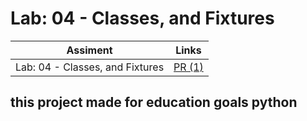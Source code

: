 # Lab: 04 - Classes, and Fixtures

| Assiment | Links                                                     |
| -------- | ---------------------------------------------------------|
| Lab: 04 - Classes, and Fixtures | [PR (1)](https://github.com/YazanAhmad18/pythonic-garage-band/pull/1) |

## this project made for education goals  python 

